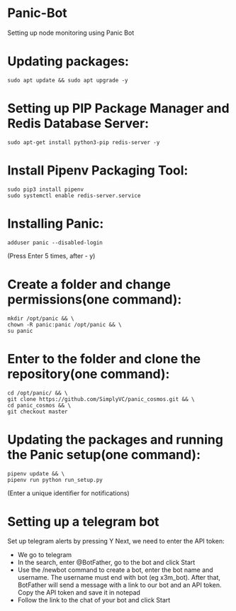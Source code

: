 # Panic-Bot
Setting up node monitoring using Panic Bot

# Updating packages:

```
sudo apt update && sudo apt upgrade -y
```

# Setting up PIP Package Manager and Redis Database Server:

```
sudo apt-get install python3-pip redis-server -y
```

# Install Pipenv Packaging Tool:

```
sudo pip3 install pipenv
sudo systemctl enable redis-server.service
```

# Installing Panic:

```
adduser panic --disabled-login
```
(Press Enter 5 times, after - y)

# Create a folder and change permissions(one command):

```
mkdir /opt/panic && \
chown -R panic:panic /opt/panic && \
su panic
```

# Enter to the folder and clone the repository(one command):

```
cd /opt/panic/ && \
git clone https://github.com/SimplyVC/panic_cosmos.git && \
cd panic_cosmos && \
git checkout master
```
# Updating the packages and running the Panic setup(one command):

```
pipenv update && \
pipenv run python run_setup.py
```
(Enter a unique identifier for notifications)

# Setting up a telegram bot

Set up telegram alerts by pressing Y
Next, we need to enter the API token:

* We go to telegram
* In the search, enter @BotFather, go to the bot and click Start
* Use the /newbot command to create a bot, enter the bot name and username. The username must end with bot (eg x3m_bot). After that, BotFather will send a message with a link to our bot and an API token. Copy the API token and save it in notepad
* Follow the link to the chat of your bot and click Start
